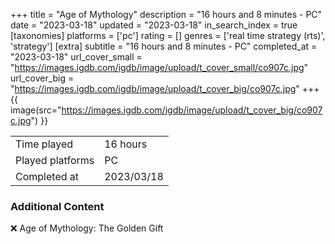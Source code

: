 +++
title = "Age of Mythology"
description = "16 hours and 8 minutes - PC"
date = "2023-03-18"
updated = "2023-03-18"
in_search_index = true
[taxonomies]
platforms = ['pc']
rating = []
genres = ['real time strategy (rts)', 'strategy']
[extra]
subtitle = "16 hours and 8 minutes - PC"
completed_at = "2023-03-18"
url_cover_small = "https://images.igdb.com/igdb/image/upload/t_cover_small/co907c.jpg"
url_cover_big = "https://images.igdb.com/igdb/image/upload/t_cover_big/co907c.jpg"
+++
{{ image(src="https://images.igdb.com/igdb/image/upload/t_cover_big/co907c.jpg") }}

|              |            |
| ------------ | ---------- |
| Time played  | 16 hours |
| Played platforms    | PC |
| Completed at | 2023/03/18 |



### Additional Content


❌ Age of Mythology: The Golden Gift
